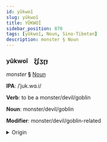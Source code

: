 ```yaml
---
id: yûkwoî
slug: yûkwoî
title: YÛKWOÎ
sidebar_position: 870
tags: [yûkwoî, Noun, Sino-Tibetan]
description: monster § Noun
---
```


### yûkwoî&emsp;<span kind="abugida">ɀ̑ʄʒɽɟ</span>

*monster* **§** [Noun](../../tags/Noun)

**IPA**: /ˈjuk.wɑ.i/

**Verb**: to be a monster/devil/goblin

**Noun**: monster/devil/goblin

**Modifier**: monster/devil/goblin-related

<details>
    <summary>Origin</summary>
    Cantonese 妖怪  jiu2 gwaai3 /jiːu̯.kʷaːi̯/<br/>
    <em>Sino-Tibetan Language Family</em>
</details>